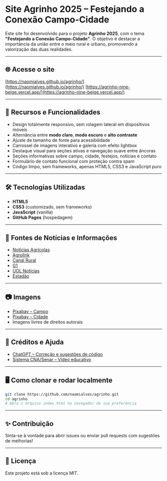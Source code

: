 # Site Agrinho 2025 – Festejando a Conexão Campo-Cidade

Este site foi desenvolvido para o projeto **Agrinho 2025**, com o tema **"Festejando a Conexão Campo-Cidade"**. O objetivo é destacar a importância da união entre o meio rural e urbano, promovendo a valorização das duas realidades.

---

## 🌐 Acesse o site

[https://naomialves.github.io/agrinho/](https://naomialves.github.io/agrinho/)
[https://agrinho-nine-beige.vercel.app/](https://agrinho-nine-beige.vercel.app/)

---

## 🚀 Recursos e Funcionalidades

- Design totalmente responsivo, sem rolagem lateral em dispositivos móveis
- Alternância entre **modo claro**, **modo escuro** e **alto contraste**
- Ajuste de tamanho de fonte para acessibilidade
- Carrossel de imagens interativo e galeria com efeito lightbox 
- Destaque visual para seções ativas e navegação suave entre âncoras
- Seções informativas sobre campo, cidade, festejos, notícias e contato
- Formulário de contato funcional com proteção contra spam
- Código limpo, sem frameworks, apenas HTML5, CSS3 e JavaScript puro

---

## 🛠️ Tecnologias Utilizadas

- **HTML5**
- **CSS3** (customizado, sem frameworks)
- **JavaScript** (vanilla)
- **GitHub Pages** (hospedagem)

---

## 📰 Fontes de Notícias e Informações

- [Notícias Agrícolas](https://www.noticiasagricolas.com.br/)
- [Agrolink](https://www.agrolink.com.br/)
- [Canal Rural](https://www.canalrural.com.br/)
- [G1](https://g1.globo.com/)
- [UOL Notícias](https://www.uol.com.br/)
- [Estadão](https://www.estadao.com.br/)

---

## 📷 Imagens

- [Pixabay – Campo](https://pixabay.com/pt/images/search/campo/)
- [Pixabay – Cidade](https://pixabay.com/pt/images/search/cidade/)
- Imagens livres de direitos autorais

---

## 🤝 Créditos e Ajuda

- [ChatGPT – Correção e sugestões de código](https://chat.openai.com/)
- [Sistema CNA/Senar – Vídeo educativo](https://www.youtube.com/@sistemacnasenar)

---

## 🖥️ Como clonar e rodar localmente

```bash
git clone https://github.com/naomialves/agrinho.git
cd agrinho
# Abra o arquivo index.html no navegador de sua preferência
```

---

## ✨ Contribuição

Sinta-se à vontade para abrir issues ou enviar pull requests com sugestões de melhorias!

---

## 📄 Licença

Este projeto está sob a licença MIT.
